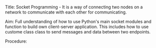 Title: Socket Programming - It is a way of connecting two nodes on a network to communicate with each other for communicating. 

Aim: Full understanding of how to use Python's main socket modules and function to build own client-server application. This includes how to use custome class
    class to send messages and data between two endpoints. 

Procedure: 
